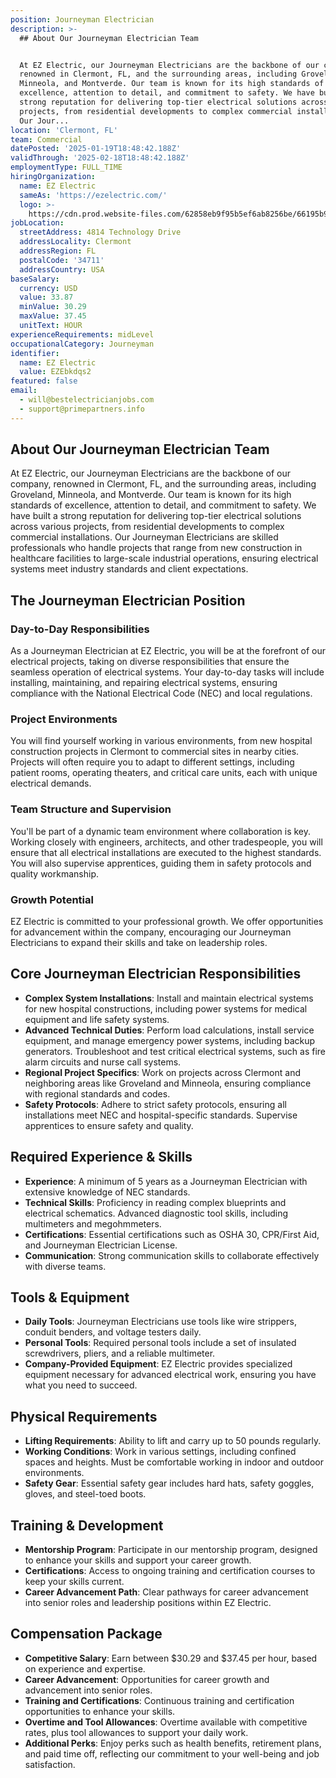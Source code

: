 ```yaml
---
position: Journeyman Electrician
description: >-
  ## About Our Journeyman Electrician Team


  At EZ Electric, our Journeyman Electricians are the backbone of our company,
  renowned in Clermont, FL, and the surrounding areas, including Groveland,
  Minneola, and Montverde. Our team is known for its high standards of
  excellence, attention to detail, and commitment to safety. We have built a
  strong reputation for delivering top-tier electrical solutions across various
  projects, from residential developments to complex commercial installations.
  Our Jour...
location: 'Clermont, FL'
team: Commercial
datePosted: '2025-01-19T18:48:42.188Z'
validThrough: '2025-02-18T18:48:42.188Z'
employmentType: FULL_TIME
hiringOrganization:
  name: EZ Electric
  sameAs: 'https://ezelectric.com/'
  logo: >-
    https://cdn.prod.website-files.com/62858eb9f95b5ef6ab8256be/66195b93d011344d05b98867_ez-electric-logo.svg
jobLocation:
  streetAddress: 4814 Technology Drive
  addressLocality: Clermont
  addressRegion: FL
  postalCode: '34711'
  addressCountry: USA
baseSalary:
  currency: USD
  value: 33.87
  minValue: 30.29
  maxValue: 37.45
  unitText: HOUR
experienceRequirements: midLevel
occupationalCategory: Journeyman
identifier:
  name: EZ Electric
  value: EZEbkdqs2
featured: false
email:
  - will@bestelectricianjobs.com
  - support@primepartners.info
---
```




## About Our Journeyman Electrician Team

At EZ Electric, our Journeyman Electricians are the backbone of our company, renowned in Clermont, FL, and the surrounding areas, including Groveland, Minneola, and Montverde. Our team is known for its high standards of excellence, attention to detail, and commitment to safety. We have built a strong reputation for delivering top-tier electrical solutions across various projects, from residential developments to complex commercial installations. Our Journeyman Electricians are skilled professionals who handle projects that range from new construction in healthcare facilities to large-scale industrial operations, ensuring electrical systems meet industry standards and client expectations.

## The Journeyman Electrician Position

### Day-to-Day Responsibilities

As a Journeyman Electrician at EZ Electric, you will be at the forefront of our electrical projects, taking on diverse responsibilities that ensure the seamless operation of electrical systems. Your day-to-day tasks will include installing, maintaining, and repairing electrical systems, ensuring compliance with the National Electrical Code (NEC) and local regulations. 

### Project Environments

You will find yourself working in various environments, from new hospital construction projects in Clermont to commercial sites in nearby cities. Projects will often require you to adapt to different settings, including patient rooms, operating theaters, and critical care units, each with unique electrical demands.

### Team Structure and Supervision

You'll be part of a dynamic team environment where collaboration is key. Working closely with engineers, architects, and other tradespeople, you will ensure that all electrical installations are executed to the highest standards. You will also supervise apprentices, guiding them in safety protocols and quality workmanship.

### Growth Potential

EZ Electric is committed to your professional growth. We offer opportunities for advancement within the company, encouraging our Journeyman Electricians to expand their skills and take on leadership roles.

## Core Journeyman Electrician Responsibilities

- **Complex System Installations**: Install and maintain electrical systems for new hospital constructions, including power systems for medical equipment and life safety systems.
- **Advanced Technical Duties**: Perform load calculations, install service equipment, and manage emergency power systems, including backup generators. Troubleshoot and test critical electrical systems, such as fire alarm circuits and nurse call systems.
- **Regional Project Specifics**: Work on projects across Clermont and neighboring areas like Groveland and Minneola, ensuring compliance with regional standards and codes.
- **Safety Protocols**: Adhere to strict safety protocols, ensuring all installations meet NEC and hospital-specific standards. Supervise apprentices to ensure safety and quality.

## Required Experience & Skills

- **Experience**: A minimum of 5 years as a Journeyman Electrician with extensive knowledge of NEC standards.
- **Technical Skills**: Proficiency in reading complex blueprints and electrical schematics. Advanced diagnostic tool skills, including multimeters and megohmmeters.
- **Certifications**: Essential certifications such as OSHA 30, CPR/First Aid, and Journeyman Electrician License.
- **Communication**: Strong communication skills to collaborate effectively with diverse teams.

## Tools & Equipment

- **Daily Tools**: Journeyman Electricians use tools like wire strippers, conduit benders, and voltage testers daily.
- **Personal Tools**: Required personal tools include a set of insulated screwdrivers, pliers, and a reliable multimeter.
- **Company-Provided Equipment**: EZ Electric provides specialized equipment necessary for advanced electrical work, ensuring you have what you need to succeed.

## Physical Requirements

- **Lifting Requirements**: Ability to lift and carry up to 50 pounds regularly.
- **Working Conditions**: Work in various settings, including confined spaces and heights. Must be comfortable working in indoor and outdoor environments.
- **Safety Gear**: Essential safety gear includes hard hats, safety goggles, gloves, and steel-toed boots.

## Training & Development

- **Mentorship Program**: Participate in our mentorship program, designed to enhance your skills and support your career growth.
- **Certifications**: Access to ongoing training and certification courses to keep your skills current.
- **Career Advancement Path**: Clear pathways for career advancement into senior roles and leadership positions within EZ Electric.

## Compensation Package

- **Competitive Salary**: Earn between $30.29 and $37.45 per hour, based on experience and expertise.
- **Career Advancement**: Opportunities for career growth and advancement into senior roles.
- **Training and Certifications**: Continuous training and certification opportunities to enhance your skills.
- **Overtime and Tool Allowances**: Overtime available with competitive rates, plus tool allowances to support your daily work.
- **Additional Perks**: Enjoy perks such as health benefits, retirement plans, and paid time off, reflecting our commitment to your well-being and job satisfaction.